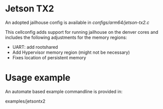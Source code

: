 # Jetson TX2

An adopted jailhouse config is available in *configs/arm64/jetson-tx2.c*

This cellconfig adds support for running jailhouse on the denver cores
and includes the following adjustments for the memory regions:

- UART: add rootshared
- Add Hypervisor memory region (might not be necessary)
- Fixes location of persistent memory


# Usage example

An automate based example commandline is provided in:

examples/jetsontx2

